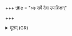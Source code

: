 +++
title = "०७ सर्वे देवा उपाशिक्षन्"

+++
<details><summary>मूलम् (GR)</summary>

सर्वे देवा उपाशिक्षन्  
तद् उ जानाद् वधूः सती ।  
ईशा वशस्य या जाया  
सास्मिन् वर्णम् आभरत् ॥
</details>